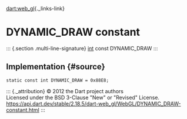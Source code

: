 [dart:web\_gl](../../dart-web_gl/dart-web_gl-library){._links-link}

DYNAMIC\_DRAW constant
======================

::: {.section .multi-line-signature}
[int](../../dart-core/int-class) const DYNAMIC\_DRAW
:::

Implementation {#source}
--------------

``` {.language-dart data-language="dart"}
static const int DYNAMIC_DRAW = 0x88E8;
```

::: {._attribution}
© 2012 the Dart project authors\
Licensed under the BSD 3-Clause \"New\" or \"Revised\" License.\
<https://api.dart.dev/stable/2.18.5/dart-web_gl/WebGL/DYNAMIC_DRAW-constant.html>
:::
